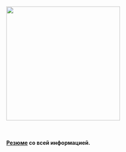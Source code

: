 # <img src="https://img.shields.io/badge/Welcome_to_my_work_space-C80036" width="300"/>
<br />

**[Резюме](https://github.com/nepavellab/CV/blob/main/CV.pdf) со всей информацией.** <br />
